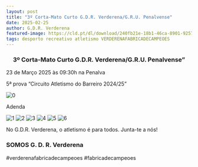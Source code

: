 ```yaml
---
layout: post
title: "3º Corta-Mato Curto G.D.R. Verderena/G.R.U. Penalvense"
date: 2025-02-25
author: G.D.R. Verderena
featured-image: https://cld.pt/dl/download/240fb21e-18b1-46ca-8901-925738a8841d/tarja.jpeg
tags: desporto recreativo atletismo VERDERENAFABRICADECAMPEOES 
---
```


<CENTER><H3>3º Corta-Mato Curto G.D.R. Verderena/G.R.U. Penalvense”</H3></CENTER>

23 de Março 2025 às 09:30h na Penalva

5ª prova “Circuito Atletismo do Barreiro 2024/25”

![0](https://cld.pt/dl/download/b4bb2b59-27e0-4892-8ad1-4ad648c03a8e/cartaz.jpeg)

Adenda

![1](https://cld.pt/dl/download/034d25e5-54d8-440b-b69b-af6a6bac1997/adenda_P%C3%A1gina_1.jpg)
![2](https://cld.pt/dl/download/f66d5b31-fd9e-459a-a75b-66a6241afd84/adenda_P%C3%A1gina_2.jpg)
![3](https://cld.pt/dl/download/102fdcdb-b910-40af-ae2f-d2216a5d94c1/adenda_P%C3%A1gina_3.jpg)
![4](https://cld.pt/dl/download/f23773b2-9ae7-41f6-85f3-7540436acd35/adenda_P%C3%A1gina_4.jpg)
![5](https://cld.pt/dl/download/eed2fce5-6469-46e8-bb22-11b16382f595/adenda_P%C3%A1gina_5.jpg)
![6](https://cld.pt/dl/download/a012d09a-56c4-4a63-94d3-dacf98ed22f8/adenda_P%C3%A1gina_6.jpg)

No G.D.R. Verderena, o atletismo é para todos. Junta-te a nós!
<H3>SOMOS G. D. R. Verderena</H3>
#verderenafabricadecampeoes #fabricadecampeoes 
